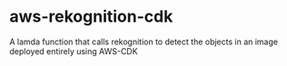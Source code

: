 # aws-rekognition-cdk
A lamda function that calls rekognition to detect the objects in an image deployed entirely using AWS-CDK
